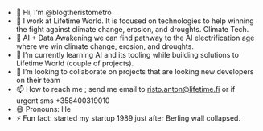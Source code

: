 - 👋 Hi, I’m @blogtheristometro
- 👀 I work at Lifetime World. It is focused on technologies to help winning the fight against climate change, erosion, and droughts. Climate Tech.   
- 👀 AI + Data Awakening we can find pathway to the AI electrification age where we win climate change, erosion, and droughts.  
- 🌱 I’m currently learning AI and its tooling while building solutions to Lifetime World (couple of projects).  
- 💞️ I’m looking to collaborate on projects that are looking new developers on their team  
- 📫 How to reach me ; send me email to risto.anton@lifetime.fi or if urgent sms +358400319010  
- 😄 Pronouns: He
- ⚡ Fun fact: started my startup 1989 just after Berling wall collapsed.

<!---
blogtheristometro/blogtheristometro is a ✨ special ✨ repository because its `README.md` (this file) appears on your GitHub profile.
You can click the Preview link to take a look at your changes.
--->
